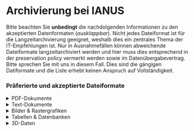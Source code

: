 # Archivierung bei IANUS


Bitte beachten Sie **unbedingt** die nachdolgenden Informationen zu den akzeptierten Datenformaten (*ausklappbar*). Nicht jedes Dateiformat ist für die Langzeitarchivierung geeignet, weshalb dies ein zentrales Thema der IT-Empfehlungen ist. Nur in Ausnahmefällen können abweichende Dateiformate langzeitarchiviert werden und hier muss dies entsprechend in der preservation policy vermerkt werden sowie im Datenübergabevertrag. Bitte sprechen Sie mit uns in diesem Fall. Dies sind die gängigen Datiformate und die Liste erhebt keinen Anspruch auf Vollständigkeit. 

### Präferierte und akzeptierte Dateiformate

<details><summary>PDF-Dokumente</summary>
  
  Details finden Sie in den IT-Empfehlungen im Kapitel [PDF-Dokumente](https://ianus-fdz.de/it-empfehlungen/dateiformate/pdf-dokumente).
  
Format | Extension | Status | Kommentar
-------- | -------- | -------- | --------
PDF/A-1 | .pdf   | präferiert  | -a oder -u
PDF/A-2 | .pdf   | präferiert  | -a oder -u
PDF/A-3 | .pdf   | akzeptiert  | -a oder -u; nach eingehender Prüfung

  
</details>

<details><summary>Text-Dokumente</summary>
  
  Details finden Sie in den IT-Empfehlungen im Kapitel [Textdokumente](https://ianus-fdz.de/it-empfehlungen/dateiformate/textdokumente).
  Wichtig ist hier, dass eingebundene Inhalte ebenfalls erhalten werden können. Insbesondere bei eingebundenen Bildern, Formeln oder künstlerischen Grafiken ist dies zu beachten. 
  
Format | Extension | Status | Kommentar
-------- | -------- | -------- | --------
Open Document Format| .odt   | präferiert  | 
Microsoft Office XML |	.docx |	präferiert |
Reiner Text, plain text	 |	.txt |	präferiert |
Strukturierter Text, Markup	 |	.xml, .sgml, .html etc. + .dtd, .xsd etc.	|	präferiert |
Rich Text Format	 |	.rtf	|	akzeptiert |
PDF/A | .pdf   | akzeptiert  | -a oder -u
  
</details>

<details><summary>Bilder & Rastergrafiken</summary>
  
  Details finden Sie in den IT-Empfehlungen im Kapitel [Bilder – Rastergrafiken](https://ianus-fdz.de/it-empfehlungen/dateiformate/rastergrafiken).
  Wichtig ist hier, dass es sich um möglichst nicht kompimierte Formate handelt. Insbesondere proprietäre Kameraformate der Herstller können nicht archiviert werden.
  
Format | Extension | Status | Kommentar
-------- | -------- | -------- | --------
Baseline TIFF v. 6, unkomprimiert | .tiff, .tif   | präferiert  | 
Adobe Digital Negative |	.dng |	präferiert |
Portable Network Graphics |	.png |	akzeptiert | nur wenn ein TIFF nicht möglich oder sinnvoll ist (z.B. 3D-Modelle)
Joint Photographic Expert Group |	.jpeg, .jpg	|	akzeptiert | nur wenn ein TIFF nicht möglich oder sinnvoll ist 
JPEG2000 |	.jp2, .jpx	|	akzeptiert | nur wenn ein TIFF nicht möglich oder sinnvoll ist 
  
</details>

<details><summary>Tabellen & Datenbanken </summary>
  
  Details finden Sie in den IT-Empfehlungen im Kapitel [Tabellen](hhttps://ianus-fdz.de/it-empfehlungen/dateiformate/tabellen) und [Datenbanken](https://ianus-fdz.de/it-empfehlungen/dateiformate/datenbanken).
  Wichtig ist hier, die Datenentstehung und insbesondere alle Codes in den Metadaten zu vermerken. Alle Beziehungen zu den Daten sowie alle notwendigen Details für die Lesbarkeit der Daten sollten gut dokumentiert werden.
  
Format | Extension | Status | Kommentar
-------- | -------- | -------- | --------
Delimited text  | .csv, .tsv, .tab, .txt  | präferiert  | 
SQL Datenbanken | .csv, .xml | präferiert  | 
No-SQL Datenbanken | .json, .xml  | präferiert  | 
Microsoft Office Open XML | .csv, .tsv, .tab, .txt  | akzeptiert  | 
LibreOffice and Apache OpenOffice  Calc  | .ods| akzeptiert  | 


Excel Tabellen (.xlsx oder auch .xls) genauso wie die Open- oder Libreoffice Dateien können nicht allein langzeitarchiviert werden, da Informationen wie Markierungen oder Hervorhebungen oder auch in den Tabellen durchgeführte Berechnungen potentiell nicht mehr lesbar sind in 100+ Jahren. Es ist jedoch unter Umständen sinnvoll .xlsx oder auch .ods zusötzlich zu archivieren.
  
</details>

<details><summary>3D-Daten</summary>

<details><summary>GIS-Daten</summary>
  
  Details finden Sie in den IT-Empfehlungen im Kapitel [GIS](https://ianus-fdz.de/it-empfehlungen/dateiformate/gis).
  Wichtig ist hier, die Datenentstehung und insbesondere EPSG bzw. CRS in den Metadaten zu vermerken.
  
Format | Extension | Status | Kommentar
-------- | -------- | -------- | --------
ESRI Shapefile | .shp + .shx + .dbf  | akzeptiert  | 
GeoJSON |	.geojson|	präferiert |
Geography Markup Language  |	.gml|	präferiert | 
Koordinaten / Rohdaten  |	.xyz, .csv/.tsv, .txt, .xml etc. |	präferiert | Alle Formate die auch als Tabellen oder Datenbanken erhalten werden können.
Raster (GeoTIFF etc.) |	.tiff/.tif + .xml/.txt|	präferiert | Alle Formate die auch als Bilder oder Koordinaten erhalten werden können. Textdokumente mit dokumentierten Bild-Koordinaten oder GPC sind ebenfalls möglich.
  
</details>

<details><summary>3D-Daten</summary>
  
  Details finden Sie in den IT-Empfehlungen im Kapitel [3D und Virtual Reality](https://ianus-fdz.de/it-empfehlungen/dateiformate/3d).
  Wichtig ist hier, Entscheidungen zu treffen für welche Modelle auch die Originalbilder erhalten werden sollen. Proprietäre Formate der Herstller können nicht archiviert werden.
  
Format | Extension | Status | Kommentar
-------- | -------- | -------- | --------
Extensible 3D | .x3d + .tiff/.tif   | präferiert  | 
COLLAborative Design Activity (COLLADA) |	.dae + .tiff/.tif|	präferiert |
Wavefront OBJ |	.obj + .tiff/.tif|	präferiert | 
Polygon File Format |	.ply + .tiff/.tif	|	präferiert | 
ASCII Text File |	.txt |	präferiert | 
Raw XYZ|	.xyz, .txt etc. |	präferiert | 

  
</details>

<details><summary>Vector-Grafiken</summary>
  
  Details finden Sie in den IT-Empfehlungen im Kapitel [Vektorgrafiken](https://ianus-fdz.de/it-empfehlungen/dateiformate/vektorgrafiken).
  Wichtig ist hier, Entscheidungen zu treffen für welche Modelle auch die Originalbilder erhalten werden sollen. Proprietäre Formate der Herstller können nicht archiviert werden. Es ist sinnvoll neben den reinen Daten auch eine Ansichtsgestaltung zu erhalten, damit der orginale Kontext nicht verloren geht. Für CAD-Daten und Konstruktionszeichnungen werden mehrere Versionen der Datei erhalten. Für Details kann auch der Report ["Preserving CAD" aus der Data Types Series der Digital
Preservation Coalition](http://doi.org/10.7207/twgn21-15) konsultiert werden.
  
Format | Extension | Status | Kommentar
-------- | -------- | -------- | --------
SVG | .svg + .tiff/.tif / + PDF/A + .dxf   | präferiert  | bei reinen Vektorzeichnungen ist ein .svg ausreichend, nur bei komplexeren Zeichnungen sind zusätzliche Details notwendig. Dies wird im Preservation Plan dokumentiert.
  
</details>
  
<details><summary>Audio & Video</summary>
  
  Details finden Sie in den IT-Empfehlungen im Kapitel [Audio](https://ianus-fdz.de/it-empfehlungen/dateiformate/audio) und [Video](https://ianus-fdz.de/it-empfehlungen/dateiformate/video).
  Wichtig ist hier, dass es sich bei den Dateiformaten für digitale Audiodateien um Containerformate handelt. Deshalb muss bei der Auswahl für die Langzeitarchivierung nicht nur ein passendes Format, sondern auch ein geeigneter Codec gefunden werden.
  
Format | Extension | Status | Kommentar
-------- | -------- | -------- | --------
Free Lossless Audio Codec | .flac | präferiert  | 
Waveform Audio File Format  | .wav | präferiert  | 
Broadcast Wave Format | .bwf | präferiert  | 
Matroska| .mkv | präferiert  | Für die Archivierung können die Codecs FFV1 für Video und FLAC für Audio empfohlen werden. Weitere geeignete Codecs für Matroska sind H.264/MPEG-4 AVC und MPEG-2.
MPEG1/2/4 | .mpeg/.mpg/MPEG4 .mp4 | präferiert  |
  
</details>
  
Sollten Sie Dateien in anderen Formaten vorliegen haben, kontaktieren Sie uns unter ianus-fdz[at]dainst.de. Für weitere Dateitypen finden Sie außerdem auf den Seiten des [ADS Anhaltspunkte](https://archaeologydataservice.ac.uk/help-guidance/instructions-for-depositors/files-and-metadata/).

## Archivierungsprozess
*Der Workflow wird aktuell angepasst. Stand: 2023-06-01. Die Anpassung wird vorraussichtlich mindestens bis Ende Juli 2023 dauern. Bei Frangen kontaktieren Sie bitte ianus-fdz[at]dainst.de*

Im Folgenden können Sie sich zu den Übernahme- und Archivierungsprozessen bei IANUS informieren. Da die Daten und Informationen im Forschungsdatenzentrum professionell archiviert werden müssen, werden die Prozesse entsprechend dem [Open Archival Information System (OAIS)](http://nestor.sub.uni-goettingen.de/handbuch/artikel/nestor_handbuch_artikel_183.pdf) Referenzmodell umgesetzt. Dieser OAIS-Standard definiert **drei Informationspakete***, die nacheinander nach bestimmten Vorgaben prozessiert werden. Die Bezeichnungen der Informationspakete wurden aus diesem Standard übernommen:

- Einlieferungspaket = Submission Information Package - SIP
- Archivierungspaket = Archival Information Package - AIP
- Darstellungspaket = Dissemination Information Package - DIP 

Vereinfacht kann man sich die Erstellung dieser Informationspakete als auch die Abgabe, Nutzung und Archivierung der Forschungsdaten wie folgt vorstellen:

Überblick Arbeitsabläufe bei IANUS, Maurice Heinrich

Datenübertragung der Forschungsdaten an IANUS

Nach der Registrierung im IANUS-Archivsystem kann der Datengeber seine initialen Metadaten der Datensammlung eingeben, die vom IANUS-Kurator geprüft werden. Passt die Datensammlung in die [Sammlungsstrategie](http://datenportal.ianus-fdz.de/resources/documents/Sammlungsstrategie.pdf) erfolgt nach Rückmeldung des IANUS-Kurators an den Datengeber die Freigabe des Datenuploads.

## Möglichkeiten der Datenübertragung

Der Transfer einer neuen Datensammlung an IANUS kann auf unterschiedliche Weise erfolgen:

- **Kleinere Datenmengen** können direkt mit Hilfe eines Upload-Formulars auf einen Server von IANUS kopiert werden. Dies bietet neben der zeitnahen Übertragung der Daten auch den Vorteil, dass eine automatisierte Überprüfung der akzeptierten Dateiformate erfolgen und dadurch schneller eine Rückmeldung gegeben werden kann. Zur Reduzierung der Übertragungszeit und von Übertragungsfehlern müssen die Dateien vor dem Upload in ein Containerformat verpackt und komprimiert werden 
- **Größere Datenmengen**, für die eine Online-Übertragung nicht mehr infrage kommen, müssen postalisch über externe Speichermedien (externe Festplatten, USBs, SD-Karten etc.) an IANUS geschickt werden, welche nach Überspielung auf die IANUS-Systeme an den Absender zurückgesandt werden.

Die Datenpakete die an IANUS übertragen werden heißen im Folgenden Transferpakete.

![transfer-workflow_UserView_2016-09-28_final](https://user-images.githubusercontent.com/29372760/226942569-3b277f6f-db9e-4c50-aab1-896defbce0f8.jpeg)
Flowchart des Transferprozesses bei IANUS © IANUS.

### Übernahmeprozesse bei IANUS

Während die Überprüfung der eingehenden Transferpakete (TP), also der hochgeladenen oder mit der Post verschickten Forschungsdaten, auf Schadsoftware und Viren sofort vorgenommen werden, erfolgen weitere Schritte der technischen und inhaltlichen Qualitätskontrolle erst wenn alle Daten übertragen, die Metadaten vorliegen und der gesamte Vorgang des Datentransfers durch den Datengeber abgeschlossen wurde.

Sobald eine neue Datensammlung bei IANUS eingegangen ist und einem zuständigen Datenkurator zugewiesen wurde, werden folgende Schritte zur ersten Validierung der Datensammlung durchgeführt:

1.Verifizierung der angegebenen Kontaktdaten
2. Test der Lesbarkeit des Datenträgers und automatisiertes Öffnen aller Dateien, um korrupte und technisch defekte Dateien zu erkennen
3. Feststellung, ob eine oder mehrere Dateien einen Passwortschutz besitzen oder andere Zugriffsbeschränkungen aufweisen
4. Identifikation der technischen Dateiformate mit Hilfe des Werkzeuges Digital Record Object Identification (DROID)
5. Prüfung möglicher rechtlicher Probleme
6. Prüfung der Dateiformate im Hinblick auf die IANUS-spezifischen Vorgaben
7. Prüfung, ob eine ausreichende Dokumentation für die gesamte Datensammlung vorliegt (z.B. Liste der eingelieferten Dateien, Beschreibungen zu einzelnen Dateitypen) und ob die Daten sinnvoll strukturiert und benannt sind
8. Prüfung, ob die beschreibenden Metadaten inhaltlich verständlich sind und ob die Angaben mit den tatsächlichen Daten übereinstimmen (z. B. hinsichtlich Anzahl, Datenformaten, Aussagen zu Rechteinhabern) 

Zum Abschluss der initialen Validierung eines Transferpaketes informiert der IANUS-Datenkurator den Datengeber über das Ergebnis der Analyse, erstellt eine Prognose über den Aufwand und kommuniziert notwendige Verbesserungen.

### Erstellung eines Einlieferungspakets (SIP)

Abschließend sind Fragen zu Kuratierung und Bereitstellung der Daten zu klären, die zusammen mit einem Datengeber erörtert und entschieden werden müssen. Sie betreffen im Einzelnen folgende Aspekte:

- Festlegungen der Veröffentlichungsweise der Datensammlung über das Online-Datenportal, insbesondere Formulierung eines Kurztextes und Auswahl von geeigneten Abbildungen
- Beratung und Fixierung von Nutzungsrechten, Lizenzbestimmungen und Zugriffsbeschränkungen für die Nachnutzung
- Entwurf des Datenübergabevertrages

Mit diesen letzten Informationen kann der IANUS-Kurator alle verbleibenden Arbeiten zur Finalisierung eines gültigen Einlieferungspaktes ausführen, also

- alle Vereinbarungen und Entscheidungen dokumentieren
- relevante analoge Dokumente einscannen und der Datensammlung hinzufügen (z.B. Korrespondenz, Datenübergabevertrag, Lizenzverträge)
- alle Metadaten importieren
- ggf. originale Datenträger zurücksenden
- Sicherung des validen Einlieferungspakts auf lokalem Backup-Server
- alle Arbeitsschritte in einer PREMIS-Dokument protokollieren
- die Gegenprüfung des gesamten Prozesses durch einen zweiten Datenkurator

Das so erstellte Einlieferungspakt sollte nun alle zu archivierenden Originaldaten und Metadaten plus die für die Archivierung notwendigen Zusatzinformationen enthalten.

## Datenübergabevertrag

Für den Eingang einer neuen Datensammlung in den Archivbestand von IANUS ist die Unterzeichnung eines [Datenübergabevertrages](http://datenportal.ianus-fdz.de/resources/documents/Datenuebergabevertrag_annotiert.pdf) erforderlich. Die vertragliche Vereinbarung mit IANUS ist nicht-exklusiv, so dass der Rechteinhaber einerseits weiterhin über seine Daten unabhängig von IANUS verfügen kann und andererseits seine Daten auch an Dritte weitergeben kann.

# Aufbereitung der Daten durch IANUS

Während der Datenübertragungsphase (Ingest-Phase) werden aus dem validierten Einlieferungspaket alle digitalen Objekte und Metadaten extrahiert und in eine für die Langzeitarchivierung geeignete Form überführt. Am Ende liegt ein Archivpaket (Archival Information Package - AIP) vor, das zur Bitstream Preservation an ein vertragliches Rechenzentrum übertragen wird. Die erforderlichen Arbeitsschritte werden primär von den IANUS-Datenkuratoren ausgeführt, die durch das IANUS-Archiv-System unterstützt werden, das neben der Protokollierung aller Veränderungen an den Daten vor allem auch die automatisierbaren Aufgaben ausführt und den gesamten Prozess steuert. Die Prozesse werden nun erneut mit dem endgültigen, für die Archivierung und Bereitstellung vorgesehenen Datenbestand durchgeführt und entsprechend vollständig dokumentiert. Für den Eingabeprozess wird davon ausgegangen, dass die Mitwirkung und Zuarbeit eines Datengebers nur noch bei neuen Problemsituationen oder in Zweifelsfällen erforderlich ist.

![PreIngest-workflow_UserView_2017-03-03_final](https://user-images.githubusercontent.com/29372760/226942833-a7b648ca-4a19-4ff5-a206-cfd4bc5f030f.jpeg)
Flowchart des Einlieferungsprozesses bei IANUS © IANUS

Vom Einlieferungsprozess (SIP) zum Archivpaket (AIP)

Zunächst werden eine aktuelle Dateiliste erstellt und die Verzeichnisstruktur vollständig als strukturelle Metadaten in der METS-Datei abgebildet. Dabei wird erneut für jede Datei mit Hilfe einer Hashfunktion (z.B. md5 oder SHA-3) eine Checksumme erzeugt, um im weiteren Verarbeitungsprozess ungewollte Fehler rasch ermitteln zu können. Außerdem wird jedem digitalen Objekt ein IANUS-interner Universal Unique Identifier (UUID) zugewiesen, damit Informationen ohne eine zentrale Koordination eindeutig aufgefunden und referenziert werden können. Für die interne, aber auch die externe Ansprache der Datensammlung als Ganzes wird ein DOI als persistenter Identifikator reserviert und die hierfür erforderlichen Metadaten aus den bereits vorliegenden Informationen von dem IANUS-Datenkurator extrahiert. Sofern nicht bereits in der Übergabephase geschehen, werden nun Leer- und Sonderzeichen in Ordner- und Dateinamen nach festgelegten Regeln durch unproblematische Zeichen ersetzt, wobei der alte, unveränderte Datei- bzw. Ordnername in der PREMIS-Datei protokolliert wird.

Im nächsten Schritt werden alle formatspezifischen technischen Metadaten aus den digitalen Objekten ausgelesen, um auf dieser Basis über die weiteren Arbeitsschritte entscheiden zu können. Hierbei kommen verschiedene Tools und Webservices zum Einsatz, die im Bereich der digitalen Langzeitarchivierung weit verbreitet sind:

FITS (File Information Tool Set), das verschiedene Komponenten wie DROID, Apache TIKA, JHOVE, Exitfool, Metadata extration Tool beinhaltet

Als Ergebnis der Formatidentifikation werden unter anderem sog. PRONOM Identifier geliefert, die nicht nur Auskunft über das erkannte Dateiformat selbst geben, sondern auch Informationen über die Version eines Dateiformates enthalten. Als zweiter Schritt ist eine Dateivalidierung notwendig, bei der geprüft wird, ob eine Datei tatsächlich der technischen Spezifikation für das identifizierte Format entspricht.

Anhand dieser technischen Angaben und der zuvor mit dem Datengeber vereinbarten zu erhaltenden Eigenschaften legt ein Datenkurator nun die weitere Erhaltungsstrategie für eine Datensammlung fest und entwickelt einen Migrationsplan. Er wählt also die am besten für die Archivierung geeigneten Zielformate aus und entscheidet über die Frage, welche digitalen Objekte automatisiert nach den einheitlichen Standardregeln zur Formatmigration von IANUS prozessiert werden können und welche Dateien eine davon abweichende – insbesondere eine manuelle – Kuratierung benötigen, z.B. weil es sich um Spezialformate handelt, die von Tools nicht erkannt werden oder weil besondere signifikante Eigenschaften zu berücksichtigen sind. Egal welche Strategie angewandt wird, muss das Ergebnis teils automatisiert, teils manuell überprüft werden. Im Falle eines fehlerhaften Ergebnisses kann auf ein originales digitales Objekt, das in einem SIP unverändert enthalten ist, zurückgegriffen werden und es mit angepassten Parametern erneut verarbeitet werden.

Neben diesen formatbezogenen Aufgaben, die stärker die technischen Aspekte einer Datensammlung betreffen, ist während des Ingests die detaillierte Überprüfung aller inhaltlichen Informationen notwendig, damit eine fachlich sinnvolle Nachnutzung gewährleistet ist. Diese Qualitätssicherung muss überwiegend manuell durch einen Datenkurator geleistet werden, der die vorliegenden Metadaten und zugehörige Dokumente sowohl bezogen auf einzelne Dateien als auch auf die gesamte Datensammlung redigiert, ergänzt und standardisiert. Neben den fachspezifischen Erschließungsinformationen werden auch die übrigen Metadaten wie administrative und rechtliche sowie Angaben zur Provenienz eingehend zu prüfen und ggf. zu vervollständigen. Weiterhin werden Beziehungen und Referenzen zu anderen Ressourcen – sowohl innerhalb des IANUS-Archivbestandes als auch zu externen Quellen - geprüft oder neu angelegt und in den entsprechenden Abschnitten der METS-Datei festgehalten.

Je nach der Strukturierung der digitalen Objekte innerhalb einer Datensammlung kann es zudem notwendig sein, die Verzeichnisstruktur abzuändern und/oder Dateien umzubenennen. Es muss von Fall zu Fall entschieden werden, ob eine solche Anpassung eher zur Erhöhung der Archivierbarkeit oder eher zur Verbesserung der Nachnutzbarkeit dient, diese Arbeiten also bereits während des Ingest-Prozesses vorgenommen werden sollten oder erst später als Vorbereitung für die Bereitstellung sinnvoll sind.

![Ingest-workflow_UserView_2017-06-02_final](https://user-images.githubusercontent.com/29372760/226942736-ed922502-a667-4860-9cdb-9318acf04313.jpeg)
Flowchart des Archivierungsprozesses bei IANUS © IANUS

# Finalisierung des Archivpakets (AIP)

Die anschließenden Arbeitsschritte zur Finalisierung eines Achivpakets dienen vor allem der Qualitätssicherung des gesamten Kuratierungsprozesses und des Ergebnisses. Daher ist das neu entstandene Archivpaket auf seine Konsistenz und seine Authentizität hin zu überprüfen:

- Ist das Informationspaket in sich schlüssig und sind die zugehörigen Metadaten frei von Widersprüchen?
- Wurden alle Veränderungen nachvollziehbar dokumentiert, so dass sie zu einem späteren Zeitpunkt wiederholt bzw. rückgängig gemacht werden können?
- Sind die Urheber und der Zeitpunkt von Ergänzungen und Neuerungen lückenlos protokolliert?

Zur Beantwortung dieser Fragen dient das System IANUS.ingest, in dem kontinuierlich die Arbeitsschritte dokumentiert werden und das ggf. mit noch fehlenden Informationen zu vervollständigen ist. Zur Qualitätssicherung dient auch, dass ein 2. Datenkurator unabhängig von dem eigentlichen Bearbeiter einer Datensammlung das Einlieferungspaket als Ausgangsdatenbestand, das Ergebnis der Kuratierung als Archivpaket und die Dokumentation der Arbeitsschritte überprüft und die Korrektheit des gesamten Vorganges bestätigt.

Die letzten Aufgaben ähneln der Finalisierung eines Einlieferungspakets, beinhalten also:

- die Komprimierung des AIPs in ein BagIt-Format zu schnelleren Datenübertragung
- die Übertragung des AIPs auf lokale Backup-Server
- die Übertragung an vertraglich festgelegte Rechenzentren zur bitstream preservation
- die Überprüfung der beiden Kopiervorgänge
- Import der finalen Metadaten in das System IANUS.data-management.

Erstellung des Darstellungspakets (DIP)

Das Darstellungspaket wird automatisiert im Archivsystem von IANUS erstellt und wird für die Darstellung im Datenportal prozessiert. Hier werden alle Formate verwendet, die sich für eine schnelle Darstellung im Web eignen und nicht langzeitarchivierungsfähig sein müssen. Die bereits im SIP erfassten Projekt- und Dateimetadaten werden gemeinsam mit den Forschungsdaten im Datenportal angezeigt und können heruntergeladen werden.

IANUS Datenportal digitaler Forschungsdaten aus Archäologie & Altertumswissenschaften: http://datenportal.ianus-fdz.de/
